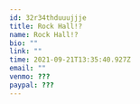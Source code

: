 ```yaml
---
id: 32r34thduuujjje
title: Rock Hall!?
name: Rock Hall!?
bio: ""
link: ""
time: 2021-09-21T13:35:40.927Z
email: ""
venmo: ???
paypal: ???
---
```


